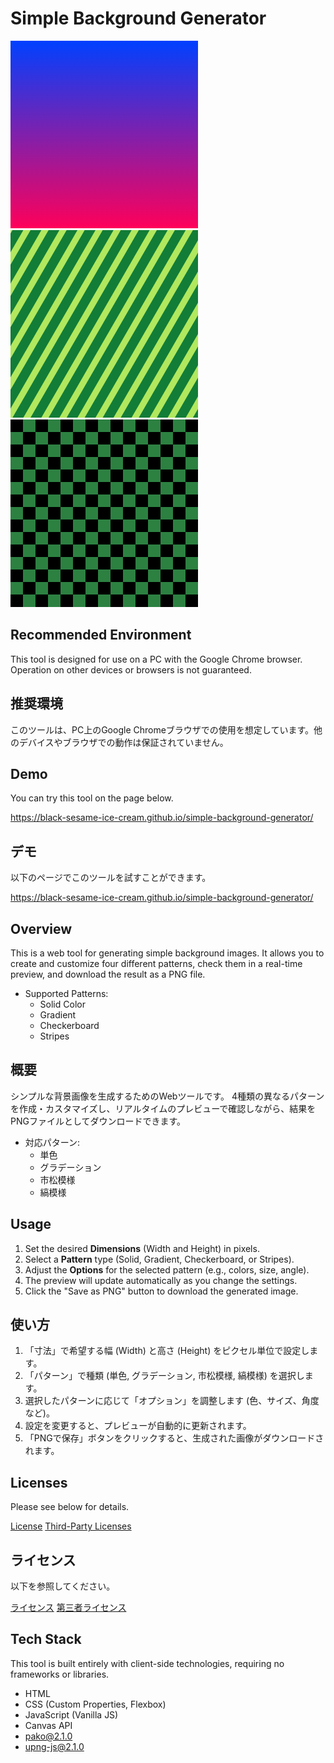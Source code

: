 # Simple Background Generator
![image1](images/image-1.png)
![image2](images/image-2.png)
![image3](images/image-3.png)

## Recommended Environment
This tool is designed for use on a PC with the Google Chrome browser. Operation on other devices or browsers is not guaranteed.

## 推奨環境
このツールは、PC上のGoogle Chromeブラウザでの使用を想定しています。他のデバイスやブラウザでの動作は保証されていません。

## Demo
You can try this tool on the page below.

https://black-sesame-ice-cream.github.io/simple-background-generator/

## デモ
以下のページでこのツールを試すことができます。

https://black-sesame-ice-cream.github.io/simple-background-generator/

## Overview
This is a web tool for generating simple background images.
It allows you to create and customize four different patterns, check them in a real-time preview, and download the result as a PNG file.

- Supported Patterns:
  - Solid Color
  - Gradient
  - Checkerboard
  - Stripes

## 概要
シンプルな背景画像を生成するためのWebツールです。
4種類の異なるパターンを作成・カスタマイズし、リアルタイムのプレビューで確認しながら、結果をPNGファイルとしてダウンロードできます。

- 対応パターン:
  - 単色
  - グラデーション
  - 市松模様
  - 縞模様

## Usage
1.  Set the desired **Dimensions** (Width and Height) in pixels.
2.  Select a **Pattern** type (Solid, Gradient, Checkerboard, or Stripes).
3.  Adjust the **Options** for the selected pattern (e.g., colors, size, angle).
4.  The preview will update automatically as you change the settings.
5.  Click the "Save as PNG" button to download the generated image.

## 使い方
1.  「寸法」で希望する幅 (Width) と高さ (Height) をピクセル単位で設定します。
2.  「パターン」で種類 (単色, グラデーション, 市松模様, 縞模様) を選択します。
3.  選択したパターンに応じて「オプション」を調整します (色、サイズ、角度など)。
4.  設定を変更すると、プレビューが自動的に更新されます。
5.  「PNGで保存」ボタンをクリックすると、生成された画像がダウンロードされます。

## Licenses
Please see below for details.

[License](LICENSE/)
[Third-Party Licenses](THIRD-PARTY-LICENSES.txt/)

## ライセンス
以下を参照してください。

[ライセンス](LICENSE/)
[第三者ライセンス](THIRD-PARTY-LICENSES.txt/)

## Tech Stack
This tool is built entirely with client-side technologies, requiring no frameworks or libraries.
-   HTML
-   CSS (Custom Properties, Flexbox)
-   JavaScript (Vanilla JS)
-   Canvas API
-   pako@2.1.0
-   upng-js@2.1.0